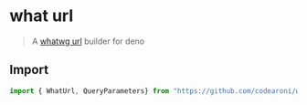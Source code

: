 # what url
> A [whatwg url](https://url.spec.whatwg.org/) builder for deno

## Import
```ts
import { WhatUrl, QueryParameters} from "https://github.com/codearoni/what_url/blob/master/mod.ts";
```

